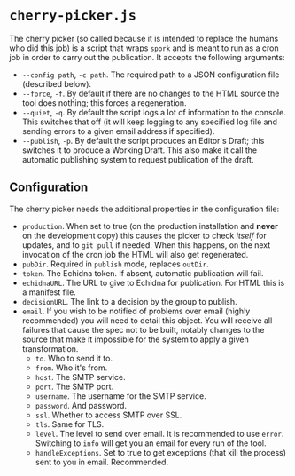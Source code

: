 
# `cherry-picker.js`

The cherry picker (so called because it is intended to replace the humans who did this job) is a
script that wraps `spork` and is meant to run as a cron job in order to carry out the publication.
It accepts the following arguments:

* `--config path`, `-c path`. The required path to a JSON configuration file (described below).
* `--force`, `-f`. By default if there are no changes to the HTML source the tool does nothing; this
  forces a regeneration.
* `--quiet`, `-q`. By default the script logs a lot of information to the console. This switches
  that off (it will keep logging to any specified log file and sending errors to a given email
  address if specified).
* `--publish`, `-p`. By default the script produces an Editor's Draft; this switches it to produce
  a Working Draft. This also make it call the automatic publishing system to request publication of
  the draft.

## Configuration

The cherry picker needs the additional properties in the configuration file:

* `production`. When set to true (on the production installation and **never** on the development
  copy) this causes the picker to check *itself* for updates, and to `git pull` if needed. When this
  happens, on the next invocation of the cron job the HTML will also get regenerated.
* `pubDir`. Required in `publish` mode, replaces `outDir`.
* `token`. The Echidna token. If absent, automatic publication will fail.
* `echidnaURL`. The URL to give to Echidna for publication. For HTML this is a manifest file.
* `decisionURL`. The link to a decision by the group to publish.
* `email`. If you wish to be notified of problems over email (highly recommended) you will need to
  detail this object. You will receive all failures that cause the spec not to be built, notably
  changes to the source that make it impossible for the system to apply a given transformation.
    * `to`. Who to send it to.
    * `from`. Who it's from.
    * `host`. The SMTP service.
    * `port`. The SMTP port.
    * `username`. The username for the SMTP service.
    * `password`. And password.
    * `ssl`. Whether to access SMTP over SSL.
    * `tls`. Same for TLS.
    * `level`. The level to send over email. It is recommended to use `error`. Switching to `info` will
      get you an email for every run of the tool.
    * `handleExceptions`. Set to true to get exceptions (that kill the process) sent to you in email.
      Recommended.
